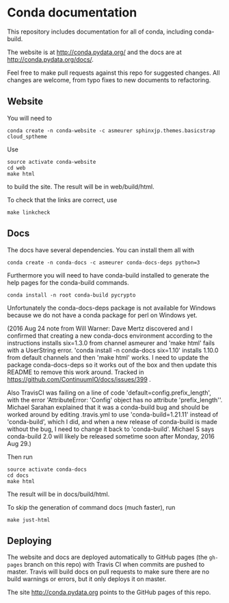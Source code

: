 # Conda documentation


This repository includes documentation for all of conda, including
conda-build.

The website is at http://conda.pydata.org/ and the docs are at http://conda.pydata.org/docs/.

Feel free to make pull requests against this repo for suggested changes. All
changes are welcome, from typo fixes to new documents to refactoring.

## Website

You will need to

    conda create -n conda-website -c asmeurer sphinxjp.themes.basicstrap cloud_sptheme

Use

    source activate conda-website
    cd web
    make html

to build the site.  The result will be in web/build/html.

To check that the links are correct, use

    make linkcheck

## Docs

The docs have several dependencies. You can install them all with

    conda create -n conda-docs -c asmeurer conda-docs-deps python=3

Furthermore you will need to have conda-build installed to generate the help
pages for the conda-build commands.

    conda install -n root conda-build pycrypto

Unfortunately the conda-docs-deps package is not available for Windows because
we do not have a conda package for perl on Windows yet.

(2016 Aug 24 note from Will Warner: Dave Mertz discovered and I confirmed that creating a new conda-docs environment according to the instructions installs six=1.3.0 from channel asmeurer and 'make html' fails with a UserString error. 'conda install -n conda-docs six=1.10' installs 1.10.0 from default channels and then 'make html' works. I need to update the package conda-docs-deps so it works out of the box and then update this README to remove this work around. Tracked in https://github.com/ContinuumIO/docs/issues/399 .

Also TravisCI was failing on a line of code 'default=config.prefix_length', with the error 'AttributeError: 'Config' object has no attribute 'prefix_length''. Michael Sarahan explained that it was a conda-build bug and should be worked around by editing .travis.yml to use 'conda-build=1.21.11' instead of 'conda-build', which I did, and when a new release of conda-build is made without the bug, I need to change it back to 'conda-build'. Michael S says conda-build 2.0 will likely be released sometime soon after Monday, 2016 Aug 29.)

Then run

    source activate conda-docs
    cd docs
    make html

The result will be in docs/build/html.

To skip the generation of command docs (much faster), run

    make just-html

## Deploying

The website and docs are deployed automatically to GitHub pages (the
`gh-pages` branch on this repo) with Travis CI when commits are pushed to
master. Travis will build docs on pull requests to make sure there are no
build warnings or errors, but it only deploys it on master.

The site http://conda.pydata.org points to the GitHub pages of this repo.
